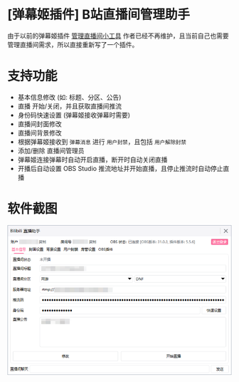 # [弹幕姬插件] B站直播间管理助手
由于以前的弹幕姬插件 [管理直播间小工具](https://www.danmuji.org/plugins/LiveSetter) 作者已经不再维护，且当前自己也需要管理直播间需求，所以直接重新写了一个插件。

# 支持功能
- 基本信息修改 (如: 标题、分区、公告)
- 直播 开始/关闭，并且获取直播间推流
- 身份码快速设置 (弹幕姬接收弹幕时需要)
- 直播间封面修改
- 直播间背景修改
- 根据弹幕姬接收到 `弹幕消息` 进行 `用户封禁`，且包括 `用户解除封禁`
- 添加/删除 直播间管理员 
- 弹幕姬连接弹幕时自动开启直播，断开时自动关闭直播
- 开播后自动设置 OBS Studio 推流地址并开始直播，且停止推流时自动停止直播

# 软件截图
![Image](/Assets/screenshots/screenshot_01.png)